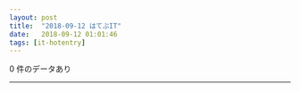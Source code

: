 ```yaml
---
layout: post
title:  "2018-09-12 はてぶIT"
date:   2018-09-12 01:01:46
tags: [it-hotentry]
---
```

0 件のデータあり

<hr>
